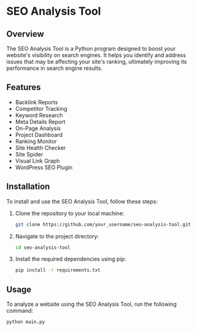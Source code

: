# SEO Analysis Tool

## Overview

The SEO Analysis Tool is a Python program designed to boost your website's visibility on search engines. It helps you identify and address issues that may be affecting your site's ranking, ultimately improving its performance in search engine results.

## Features

- Backlink Reports
- Competitor Tracking
- Keyword Research
- Meta Details Report
- On-Page Analysis
- Project Dashboard
- Ranking Monitor
- Site Health Checker
- Site Spider
- Visual Link Graph
- WordPress SEO Plugin

## Installation

To install and use the SEO Analysis Tool, follow these steps:

1. Clone the repository to your local machine:

    ```bash
    git clone https://github.com/your_username/seo-analysis-tool.git
    ```

2. Navigate to the project directory:

    ```bash
    cd seo-analysis-tool
    ```

3. Install the required dependencies using pip:

    ```bash
    pip install -r requirements.txt
    ```

## Usage

To analyze a website using the SEO Analysis Tool, run the following command:

```bash
python main.py
